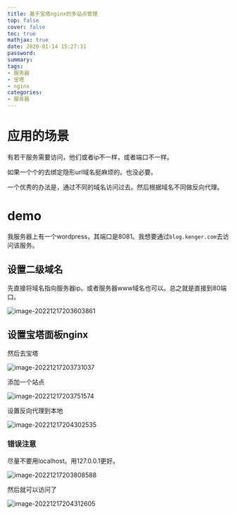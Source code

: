 ```yaml
---
title: 基于宝塔nginx的多站点管理
top: false
cover: false
toc: true
mathjax: true
date: 2020-01-14 15:27:31
password:
summary:
tags:
- 服务器
- 宝塔
- nginx
categories:
- 服务器
---
```

# 应用的场景

有若干服务需要访问，他们或者ip不一样，或者端口不一样。

如果一个个的去绑定隐形url域名挺麻烦的。也没必要。

一个优秀的办法是，通过不同的域名访问过去。然后根据域名不同做反向代理。



# demo

我服务器上有一个wordpress，其端口是8081。我想要通过`blog.kenger.com`去访问该服务。



## 设置二级域名

先直接将域名指向服务器ip。或者服务器www域名也可以。总之就是直接到80端口。

![image-20221217203603861](https://raw.githubusercontent.com/kengerlwl/kengerlwl.github.io/master/image/7d3fdd730213faafd876f5c39adc98ca/7c600b883827b37010c4aa5fd5a6ad04.png)

## 设置宝塔面板nginx

然后去宝塔

![image-20221217203731037](https://raw.githubusercontent.com/kengerlwl/kengerlwl.github.io/master/image/7d3fdd730213faafd876f5c39adc98ca/4478ddcc4224e5f5fa0ba799d09c245e.png)



添加一个站点

![image-20221217203751574](https://raw.githubusercontent.com/kengerlwl/kengerlwl.github.io/master/image/7d3fdd730213faafd876f5c39adc98ca/96411d22da4f6290b0c8645b93df94af.png)



设置反向代理到本地

![image-20221217204302535](https://raw.githubusercontent.com/kengerlwl/kengerlwl.github.io/master/image/7d3fdd730213faafd876f5c39adc98ca/0a0df8a8546b32df15f96a5226a75713.png)

### 错误注意

尽量不要用localhost。用127.0.0.1更好。

![image-20221217203808588](https://raw.githubusercontent.com/kengerlwl/kengerlwl.github.io/master/image/7d3fdd730213faafd876f5c39adc98ca/d1fb124357b45b2d75a26dcfa362255f.png)



然后就可以访问了



![image-20221217204312605](https://raw.githubusercontent.com/kengerlwl/kengerlwl.github.io/master/image/7d3fdd730213faafd876f5c39adc98ca/510f3b91cd60dcc1840fc5194894106a.png)





